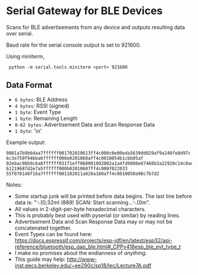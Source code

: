 Serial Gateway for BLE Devices
==============================

Scans for BLE advertisements from any device and outputs resulting data over serial.

Baud rate for the serial console output is set to 921600. 

Using miniterm,

     python -m serial.tools.miniterm <port> 921600


Data Format
-----------

 * `6 bytes`: BLE Address
 * `4 bytes`: RSSI (signed)
 * `1 byte`: Event Type
 * `1 byte`: Remaining Length
 * `0-62 bytes`: Advertisement Data and Scan Response Data
 * `1 byte`: '\n'

Example output:

```
9801a7b9b6daa7ffffff001702010613ff4c000c0e00eda5639dd029af9a240fe8d97c
6c3e759f94bba6ffffff000e0201060aff4c0010054b1cbb05af
02ebac98b9c6a8ffffff031f1eff060001092002a1a4fd9808e87468b3a22920c14c8ae1a4aeb3d48f66d4
61219687d2e7a5ffffff000b02010607ff4c000f022033
55f078148f16a7ffffff001102011a020a180aff4c0010050a98c7b7d2
```


Notes:
 * Some startup junk will be printed before data begins. The last line before data is: "␛[0;32mI (889) SCAN: Start scanning...␛[0m".
 * All values in 2-digit-per-byte hexadecimal characters.
 * This is probably best used with pyserial (or similar) by reading lines.
 * Advertisement Data and Scan Response Data may or may not be concatenated together.
 * Event Types can be found here: https://docs.espressif.com/projects/esp-idf/en/latest/esp32/api-reference/bluetooth/esp_gap_ble.html#_CPPv418esp_ble_evt_type_t
 * I make no promises about the endianness of _anything_.
 * This guide may help: http://www-inst.eecs.berkeley.edu/~ee290c/sp18/lec/Lecture7A.pdf

